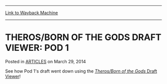 
---
[Link to Wayback Machine](https://web.archive.org/web/20151022185535/http://magic.wizards.com/en/articles/archive/therosborn-gods-draft-viewer-pod-1-2014-03-29)

[_metadata_:description]:- "See how Pod 1's draft went down using the Theros/Born of the Gods Draft Viewer!"
[_metadata_:generator]:- "Drupal 7 (http://drupal.org)"
[_metadata_:node]:- "162921"
[_metadata_:publish_date]:- "2014-03-29"
[_metadata_:source]:- "div-main-content"
[_metadata_:title]:- "THEROS/BORN OF THE GODS DRAFT VIEWER: POD 1"
[_metadata_:wayback_capture_timestamp]:- "2015-10-22 18:55:35"
[_metadata_:wayback_raw_url]:- "https://web.archive.org/web/20151022185535id_/http://magic.wizards.com/en/articles/archive/therosborn-gods-draft-viewer-pod-1-2014-03-29"
[_metadata_:wayback_url]:- "http://magic.wizards.com/en/articles/archive/therosborn-gods-draft-viewer-pod-1-2014-03-29"
---


THEROS/BORN OF THE GODS DRAFT VIEWER: POD 1
===========================================



 Posted in [ARTICLES](/en/articles)
 on March 29, 2014 









See how Pod 1's draft went down using the [*Theros/Born of the Gods* Draft Viewer](http://gatherer.wizards.com/magic/draftools/draftviewer.asp?draftid=mtgochamp2013_btt_1)!







